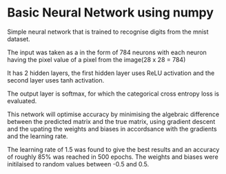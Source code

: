 # Basic Neural Network using numpy
Simple neural network that is trained to recognise digits from the mnist dataset.

The input was taken as a in the form of 784 neurons with each neuron having the pixel value of a pixel from the image(28 x 28 = 784)

It has 2 hidden layers, the first hidden layer uses ReLU activation and the second layer uses tanh activation.

The output layer is softmax, for which the categorical cross entropy loss is evaluated.

This network will optimise accuracy by minimising the algebraic difference between the predicted matrix and the true matrix, using gradient descent and the upating the weights and biases in accordsance with the gradients and the learning rate.

The learning rate of 1.5 was found to give the best results and an accuracy of roughly 85% was reached in 500 epochs.
The weights and biases were initilaised to random values between -0.5 and 0.5.
